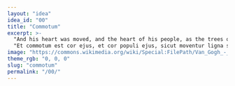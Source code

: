 ```yaml
---
layout: "idea"
idea_id: "00"
title: "Commotum"
excerpt: >-
  "And his heart was moved, and the heart of his people, as the trees of the wood are moved with the wind." /n
  "Et commotum est cor ejus, et cor populi ejus, sicut moventur ligna silvarum a facie venti."
image: "https://commons.wikimedia.org/wiki/Special:FilePath/Van_Gogh_-_Starry_Night_-_Google_Art_Project.jpg"
theme_rgb: "0, 0, 0"
slug: "commotum"
permalink: "/00/"
---
```

<!-- TODO: Paste the full body content for this idea here. -->